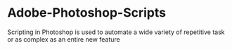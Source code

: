 # Adobe-Photoshop-Scripts
Scripting in Photoshop is used to automate a wide variety of repetitive task or as complex as an entire new feature

